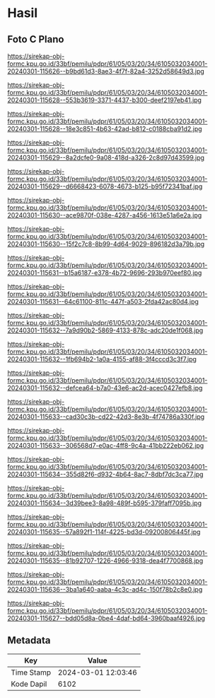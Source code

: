 # Hasil

## Foto C Plano

https://sirekap-obj-formc.kpu.go.id/33bf/pemilu/pdpr/61/05/03/20/34/6105032034001-20240301-115626--b9bd61d3-8ae3-4f7f-82a4-3252d58649d3.jpg

https://sirekap-obj-formc.kpu.go.id/33bf/pemilu/pdpr/61/05/03/20/34/6105032034001-20240301-115628--553b3619-3371-4437-b300-deef2197eb41.jpg

https://sirekap-obj-formc.kpu.go.id/33bf/pemilu/pdpr/61/05/03/20/34/6105032034001-20240301-115628--18e3c851-4b63-42ad-b812-c0188cba91d2.jpg

https://sirekap-obj-formc.kpu.go.id/33bf/pemilu/pdpr/61/05/03/20/34/6105032034001-20240301-115629--8a2dcfe0-9a08-418d-a326-2c8d97d43599.jpg

https://sirekap-obj-formc.kpu.go.id/33bf/pemilu/pdpr/61/05/03/20/34/6105032034001-20240301-115629--d6668423-6078-4673-b125-b95f72341baf.jpg

https://sirekap-obj-formc.kpu.go.id/33bf/pemilu/pdpr/61/05/03/20/34/6105032034001-20240301-115630--ace9870f-038e-4287-a456-1613e51a6e2a.jpg

https://sirekap-obj-formc.kpu.go.id/33bf/pemilu/pdpr/61/05/03/20/34/6105032034001-20240301-115630--15f2c7c8-8b99-4d64-9029-896182d3a79b.jpg

https://sirekap-obj-formc.kpu.go.id/33bf/pemilu/pdpr/61/05/03/20/34/6105032034001-20240301-115631--b15a6187-e378-4b72-9696-293b970eef80.jpg

https://sirekap-obj-formc.kpu.go.id/33bf/pemilu/pdpr/61/05/03/20/34/6105032034001-20240301-115631--64c61100-811c-447f-a503-2fda42ac80d4.jpg

https://sirekap-obj-formc.kpu.go.id/33bf/pemilu/pdpr/61/05/03/20/34/6105032034001-20240301-115632--7a9d90b2-5869-4133-878c-adc20de1f068.jpg

https://sirekap-obj-formc.kpu.go.id/33bf/pemilu/pdpr/61/05/03/20/34/6105032034001-20240301-115632--1fb694b2-1a0a-4155-af88-3f4cccd3c3f7.jpg

https://sirekap-obj-formc.kpu.go.id/33bf/pemilu/pdpr/61/05/03/20/34/6105032034001-20240301-115632--defcea64-b7a0-43e6-ac2d-acec0427efb8.jpg

https://sirekap-obj-formc.kpu.go.id/33bf/pemilu/pdpr/61/05/03/20/34/6105032034001-20240301-115633--cad30c3b-cd22-42d3-8e3b-4f74786a330f.jpg

https://sirekap-obj-formc.kpu.go.id/33bf/pemilu/pdpr/61/05/03/20/34/6105032034001-20240301-115633--306568d7-e0ac-4ff8-9c4a-41bb222eb062.jpg

https://sirekap-obj-formc.kpu.go.id/33bf/pemilu/pdpr/61/05/03/20/34/6105032034001-20240301-115634--355d82f6-d932-4b64-8ac7-8dbf7dc3ca77.jpg

https://sirekap-obj-formc.kpu.go.id/33bf/pemilu/pdpr/61/05/03/20/34/6105032034001-20240301-115634--3d39bee3-8a98-489f-b595-379faff7095b.jpg

https://sirekap-obj-formc.kpu.go.id/33bf/pemilu/pdpr/61/05/03/20/34/6105032034001-20240301-115635--57a892f1-114f-4225-bd3d-09200806445f.jpg

https://sirekap-obj-formc.kpu.go.id/33bf/pemilu/pdpr/61/05/03/20/34/6105032034001-20240301-115635--81b92707-1226-4966-9318-dea4f7700868.jpg

https://sirekap-obj-formc.kpu.go.id/33bf/pemilu/pdpr/61/05/03/20/34/6105032034001-20240301-115636--3ba1a640-aaba-4c3c-ad4c-150f78b2c8e0.jpg

https://sirekap-obj-formc.kpu.go.id/33bf/pemilu/pdpr/61/05/03/20/34/6105032034001-20240301-115627--bdd05d8a-0be4-4daf-bd64-3960baaf4926.jpg


## Metadata

| Key        | Value               |
| ---------- | ------------------- |
| Time Stamp | 2024-03-01 12:03:46 |
| Kode Dapil | 6102                |



